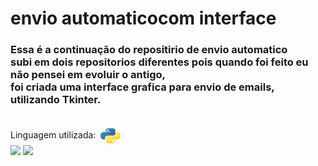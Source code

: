 # envio automaticocom interface
 
 <h3>Essa é a continuação do repositirio de envio automatico<br>
     subi em dois repositorios diferentes pois quando foi feito eu não pensei em evoluir o antigo,<br>
     foi criada uma interface grafica para envio de emails, utilizando Tkinter.
     </h3>
 
<div style="display: inline_block"><br>
   Linguagem utilizada: <img align="center" alt="Rafa-Python" height="30" width="40" src="https://raw.githubusercontent.com/devicons/devicon/master/icons/python/python-original.svg">
  </div>
  
  <div>
   <a href = "mailto:souzaa.adney@gmail.com"><img src="https://img.shields.io/badge/-Gmail-%23333?style=for-the-badge&logo=gmail&logoColor=white" target="_blank"></a>
  <a href="https://www.linkedin.com/in/adney-sousa-486aba208/" target="_blank"><img src="https://img.shields.io/badge/-LinkedIn-%230077B5?style=for-the-badge&logo=linkedin&logoColor=white" target="_blank"></a> 
  </div>
